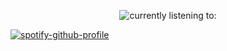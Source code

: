 <p align="center">
  <img src="https://files.catbox.moe/8oxzt1.png" alt="currently listening to:">
</p>


[![spotify-github-profile](https://spotify-github-profile.kittinanx.com/api/view?uid=31v5spypxzsmcxuwfduj5mzlfaaq&cover_image=true&theme=default&show_offline=false&background_color=121212&interchange=false&bar_color=ffffff&bar_color_cover=true)](https://github.com/kittinan/spotify-github-profile)
